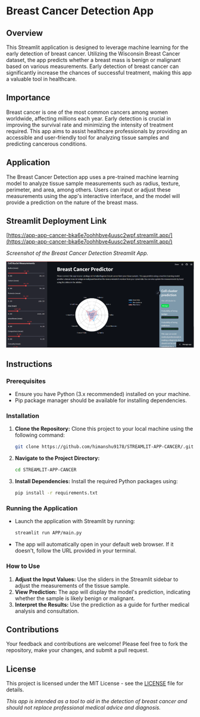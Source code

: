 
# Breast Cancer Detection App

## Overview

This Streamlit application is designed to leverage machine learning for the early detection of breast cancer. Utilizing the Wisconsin Breast Cancer dataset, the app predicts whether a breast mass is benign or malignant based on various measurements. Early detection of breast cancer can significantly increase the chances of successful treatment, making this app a valuable tool in healthcare.

## Importance

Breast cancer is one of the most common cancers among women worldwide, affecting millions each year. Early detection is crucial in improving the survival rate and minimizing the intensity of treatment required. This app aims to assist healthcare professionals by providing an accessible and user-friendly tool for analyzing tissue samples and predicting cancerous conditions.

## Application

The Breast Cancer Detection app uses a pre-trained machine learning model to analyze tissue sample measurements such as radius, texture, perimeter, and area, among others. Users can input or adjust these measurements using the app's interactive interface, and the model will provide a prediction on the nature of the breast mass.
## Streamlit Deployment Link

[https://app-app-cancer-bka6e7oohhbve4uusc2wpf.streamlit.app/](https://app-app-cancer-bka6e7oohhbve4uusc2wpf.streamlit.app/)

*Screenshot of the Breast Cancer Detection Streamlit App.*

![Breast Cancer Detection App Interface](https://github.com/himanshu9178/STREAMLIT-APP-CANCER/blob/main/Screenshot%202024-04-01%20231237.png)



## Instructions

### Prerequisites

- Ensure you have Python (3.x recommended) installed on your machine.
- Pip package manager should be available for installing dependencies.

### Installation

1. **Clone the Repository:**
   Clone this project to your local machine using the following command:

    ```bash
    git clone https://github.com/himanshu9178/STREAMLIT-APP-CANCER/.git
    ```

2. **Navigate to the Project Directory:**

    ```bash
    cd STREAMLIT-APP-CANCER
    ```

3. **Install Dependencies:**
   Install the required Python packages using:

    ```bash
    pip install -r requirements.txt
    ```

### Running the Application

- Launch the application with Streamlit by running:

    ```bash
    streamlit run APP/main.py
    ```

- The app will automatically open in your default web browser. If it doesn't, follow the URL provided in your terminal.

### How to Use

1. **Adjust the Input Values:** Use the sliders in the Streamlit sidebar to adjust the measurements of the tissue sample.
2. **View Prediction:** The app will display the model's prediction, indicating whether the sample is likely benign or malignant.
3. **Interpret the Results:** Use the prediction as a guide for further medical analysis and consultation.

## Contributions

Your feedback and contributions are welcome! Please feel free to fork the repository, make your changes, and submit a pull request.

## License

This project is licensed under the MIT License - see the [LICENSE](LICENSE) file for details.

*This app is intended as a tool to aid in the detection of breast cancer and should not replace professional medical advice and diagnosis.*


